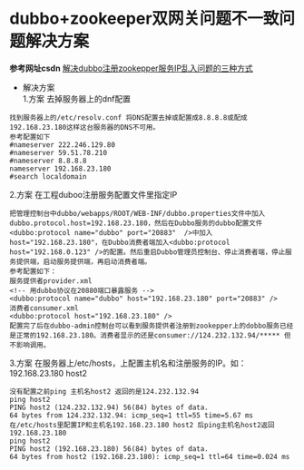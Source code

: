 # dubbo+zookeeper双网关问题不一致问题解决方案  
**参考网址csdn**
[解决dubbo注册zookepper服务IP乱入问题的三种方式](https://blog.csdn.net/fullbug/article/details/52739580)  
+ 解决方案  
1.方案  去掉服务器上的dnf配置  
```
找到服务器上的/etc/resolv.conf 将DNS配置去掉或配置成8.8.8.8或配成192.168.23.180这样这台服务器的DNS不可用。
参考配置如下
#nameserver 222.246.129.80
#nameserver 59.51.78.210
#nameserver 8.8.8.8
nameserver 192.168.23.180
#search localdomain
```
2.方案   在工程duboo注册服务配置文件里指定IP  
```
把管理控制台中dubbo/webapps/ROOT/WEB-INF/dubbo.properties文件中加入dubbo.protocol.host=192.168.23.180，然后在Dubbo服务的dubbo配置文件<dubbo:protocol name="dubbo" port="20883"  />中加入 host="192.168.23.180"，在Dubbo消费者端加入<dubbo:protocol host="192.168.0.123" />的配置。然后重启Dubbo管理员控制台、停止消费者端，停止服务提供端，启动服务提供端，再启动消费者端。
参考配置如下：
服务提供者provider.xml
<!-- 用dubbo协议在20880端口暴露服务 -->
<dubbo:protocol name="dubbo" host="192.168.23.180" port="20883" />
消费者consumer.xml
<dubbo:protocol host="192.168.23.180" />
配置完了后在dubbo-admin控制台可以看到服务提供者注册到zookepper上的dobbo服务已经是正常的192.168.23.180。消费者显示的还是consumer://124.232.132.94/***** 但不影响调用。
```
3.方案  在服务器上/etc/hosts，上配置主机名和注册服务的IP。如：192.168.23.180 host2  
```
没有配置之前ping 主机名host2 返回的是124.232.132.94
ping host2
PING host2 (124.232.132.94) 56(84) bytes of data.
64 bytes from 124.232.132.94: icmp_seq=1 ttl=55 time=5.67 ms
在/etc/hosts里配置IP和主机名192.168.23.180 host2 后ping主机名host2返回 192.168.23.180
ping host2
PING host2 (192.168.23.180) 56(84) bytes of data.
64 bytes from host2 (192.168.23.180): icmp_seq=1 ttl=64 time=0.024 ms
```
